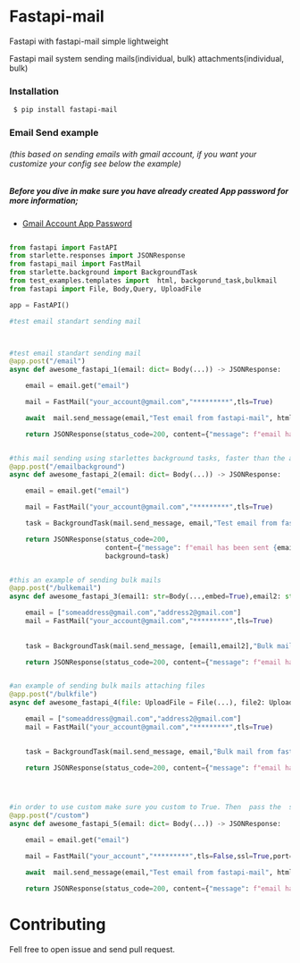 
# Fastapi-mail

Fastapi with fastapi-mail simple lightweight


Fastapi mail system sending mails(individual, bulk) attachments(individual, bulk)


### Installation ###

```sh
 $ pip install fastapi-mail
```




### Email Send example 
###### (this based on sending emails with gmail account, if you want your customize your config see below the example)

##### Before you dive in make sure you have already created  App password for more information;
- [Gmail Account App Password](https://support.google.com/mail/answer/185833?hl=en)

```python

from fastapi import FastAPI
from starlette.responses import JSONResponse
from fastapi_mail import FastMail
from starlette.background import BackgroundTask
from test_examples.templates import  html, backgorund_task,bulkmail
from fastapi import File, Body,Query, UploadFile

app = FastAPI()

#test email standart sending mail 



#test email standart sending mail 
@app.post("/email")
async def awesome_fastapi_1(email: dict= Body(...)) -> JSONResponse:

    email = email.get("email")

    mail = FastMail("your_account@gmail.com","*********",tls=True)

    await  mail.send_message(email,"Test email from fastapi-mail", html, text_format="html")

    return JSONResponse(status_code=200, content={"message": f"email has been sent {email} address"})


#this mail sending using starlettes background tasks, faster than the above one
@app.post("/emailbackground")
async def awesome_fastapi_2(email: dict= Body(...)) -> JSONResponse:

    email = email.get("email")

    mail = FastMail("your_account@gmail.com","*********",tls=True)

    task = BackgroundTask(mail.send_message, email,"Test email from fastapi-mail with background task",backgorund_task,text_format="html")

    return JSONResponse(status_code=200, 
                        content={"message": f"email has been sent {email} address"}, 
                        background=task)


#this an example of sending bulk mails
@app.post("/bulkemail")
async def awesome_fastapi_3(email1: str=Body(...,embed=True),email2: str=Body(...,embed=True)) -> JSONResponse:

    email = ["someaddress@gmail.com","address2@gmail.com"]
    mail = FastMail("your_account@gmail.com","*********",tls=True)
  
   
    task = BackgroundTask(mail.send_message, [email1,email2],"Bulk mail from fastapi-mail with background task","Bulk mail Test",text_format="plain",bulk=True)

    return JSONResponse(status_code=200, content={"message": f"email has been sent to these {email} addresses"}, background=task)


#an example of sending bulk mails attaching files 
@app.post("/bulkfile")
async def awesome_fastapi_4(file: UploadFile = File(...), file2: UploadFile = File(...)) -> JSONResponse:

    email = ["someaddress@gmail.com","address2@gmail.com"]
    mail = FastMail("your_account@gmail.com","*********",tls=True)
  

    task = BackgroundTask(mail.send_message, email,"Bulk mail from fastapi-mail with background task","Bulk mail Test",text_format="plain",bulk=True,file=[file,file2])

    return JSONResponse(status_code=200, content={"message": f"email has been sent to these {email} addresses"}, background=task)




#in order to use custom make sure you custom to True. Then  pass the  service name
@app.post("/custom")
async def awesome_fastapi_5(email: dict= Body(...)) -> JSONResponse:

    email = email.get("email")

    mail = FastMail("your_account","*********",tls=False,ssl=True,port="465",custom=True,services="your services")

    await  mail.send_message(email,"Test email from fastapi-mail", html, text_format="html")

    return JSONResponse(status_code=200, content={"message": f"email has been sent {email} address"})

```

# Contributing
Fell free to open issue and send pull request.
